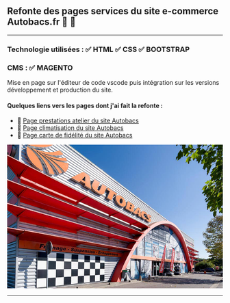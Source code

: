 ## Refonte des pages services du site e-commerce **Autobacs.fr** :checkered_flag: :red_car: 

---------------

### Technologie utilisées : ✅ HTML  ✅ CSS  ✅ BOOTSTRAP
### CMS : ✅ MAGENTO

Mise en page sur l'éditeur de code vscode puis intégration sur les versions développement et production du site.

#### Quelques liens vers les pages dont j'ai fait la refonte :  

* :link: [Page prestations atelier du site Autobacs](https://www.autobacs.fr/services-autobacs/prestations-atelier.html)  
* :link: [Page climatisation du site Autobacs](https://www.autobacs.fr/services-autobacs/prestations-atelier/climatisation.html)  
* :link: [Page carte de fidélité du site Autobacs](https://www.autobacs.fr/services-autobacs/services-autobacs/carte-de-fidelite.html)  

![autobacs-store](https://github.com/Emmanuellecode/AUTOBACS-refonte/blob/main/autobacs_web.jpg)

---------------
  
